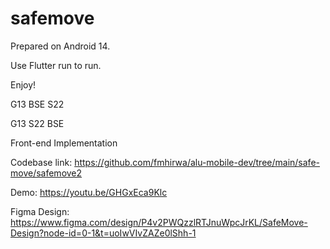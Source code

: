 # safemove

Prepared on Android 14.

Use Flutter run to run.

Enjoy!

G13 BSE S22

G13 S22 BSE

Front-end Implementation

Codebase link:
https://github.com/fmhirwa/alu-mobile-dev/tree/main/safe-move/safemove2

Demo:
https://youtu.be/GHGxEca9Klc

Figma Design:
https://www.figma.com/design/P4v2PWQzzlRTJnuWpcJrKL/SafeMove-Design?node-id=0-1&t=uoIwVIvZAZe0lShh-1
